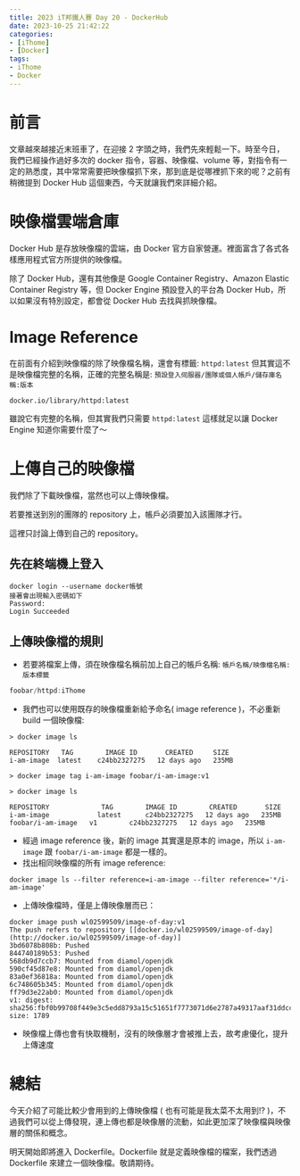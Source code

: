 ```yaml
---
title: 2023 iT邦鐵人賽 Day 20 - DockerHub
date: 2023-10-25 21:42:22
categories: 
- [iThome]
- [Docker]
tags: 
- iThome
- Docker
---
```

# 前言

文章越來越接近末班車了，在迎接 2 字頭之時，我們先來輕鬆一下。時至今日，我們已經操作過好多次的 docker 指令，容器、映像檔、volume 等，對指令有一定的熟悉度，其中常常需要把映像檔抓下來，那到底是從哪裡抓下來的呢？之前有稍微提到 Docker Hub 這個東西，今天就讓我們來詳細介紹。

<!-- more -->

# 映像檔雲端倉庫

Docker Hub 是存放映像檔的雲端，由 Docker 官方自家營運。裡面富含了各式各樣應用程式官方所提供的映像檔。

除了 Docker Hub，還有其他像是 Google Container Registry、Amazon Elastic Container Registry 等，但 Docker Engine 預設登入的平台為 Docker Hub，所以如果沒有特別設定，都會從 Docker Hub 去找與抓映像檔。

# Image Reference

在前面有介紹到映像檔的除了映像檔名稱，還會有標籤: `httpd:latest` 
但其實這不是映像檔完整的名稱，正確的完整名稱是: `預設登入伺服器/團隊或個人帳戶/儲存庫名稱:版本`

```
docker.io/library/httpd:latest
```

雖說它有完整的名稱，但其實我們只需要 `httpd:latest` 這樣就足以讓 Docker Engine 知道你需要什麼了～

# 上傳自己的映像檔

我們除了下載映像檔，當然也可以上傳映像檔。

若要推送到別的團隊的 repository 上，帳戶必須要加入該團隊才行。

這裡只討論上傳到自己的 repository。

## 先在終端機上登入

```
docker login --username docker帳號
接著會出現輸入密碼如下
Password:
Login Succeeded
```

## 上傳映像檔的規則

- 若要將檔案上傳，須在映像檔名稱前加上自己的帳戶名稱: `帳戶名稱/映像檔名稱:版本標籤`

```jsx
foobar/httpd:iThome
```

- 我們也可以使用既存的映像檔重新給予命名( image reference )，不必重新 build 一個映像檔:

```
> docker image ls

REPOSITORY   TAG        IMAGE ID       CREATED     SIZE
i-am-image  latest    c24bb2327275   12 days ago   235MB

> docker image tag i-am-image foobar/i-am-image:v1

> docker image ls

REPOSITORY             TAG        IMAGE ID        CREATED       SIZE
i-am-image            latest      c24bb2327275   12 days ago   235MB
foobar/i-am-image   v1        c24bb2327275   12 days ago   235MB

```

- 經過 image reference 後，新的 image 其實還是原本的 image，所以 `i-am-image` 跟 `foobar/i-am-image` 都是一樣的。
- 找出相同映像檔的所有 image reference:

```
docker image ls --filter reference=i-am-image --filter reference='*/i-am-image'
```

- 上傳映像檔時，僅是上傳映像層而已：

```
docker image push wl02599509/image-of-day:v1   
The push refers to repository [[docker.io/wl02599509/image-of-day](http://docker.io/wl02599509/image-of-day)]
3bd6078b808b: Pushed
844740189b53: Pushed
568db9d7ccb7: Mounted from diamol/openjdk
590cf45d87e8: Mounted from diamol/openjdk
83a0ef36818a: Mounted from diamol/openjdk
6c748605b345: Mounted from diamol/openjdk
ff79d3e22ab0: Mounted from diamol/openjdk
v1: digest: sha256:fbf0b99708f449e3c5edd8793a15c51651f7773071d6e2787a49317aaf31ddcc size: 1789
```

- 映像檔上傳也會有快取機制，沒有的映像層才會被推上去，故考慮優化，提升上傳速度

# 總結

今天介紹了可能比較少會用到的上傳映像檔 ( 也有可能是我太菜不太用到!? )，不過我們可以從上傳發現，連上傳也都是映像層的流動，如此更加深了映像檔與映像層的關係和概念。

明天開始即將進入 Dockerfile。Dockerfile 就是定義映像檔的檔案，我們透過 Dockerfile 來建立一個映像檔。敬請期待。